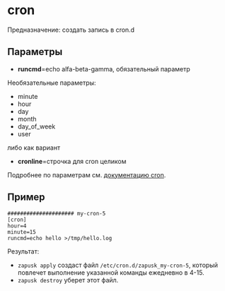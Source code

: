 # cron

Предназначение: создать запись в cron.d

## Параметры

* **runcmd**=echo alfa-beta-gamma, обязательный параметр

Необязательные параметры:
* minute
* hour
* day
* month
* day_of_week
* user

либо как вариант

* **cronline**=строчка для cron целиком

Подробнее по параметрам см. [документацию cron](https://ru.wikipedia.org/wiki/Cron).

## Пример
```
##################### my-cron-5
[cron]
hour=4
minute=15
runcmd=echo hello >/tmp/hello.log
```
Результат: 
* `zapusk apply` создаст файл `/etc/cron.d/zapusk_my-cron-5`, который повлечет выполнение указанной команды ежедневно в 4-15.
* `zapusk destroy` уберет этот файл.
